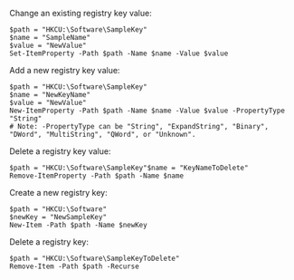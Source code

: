 Change an existing registry key value:
```
$path = "HKCU:\Software\SampleKey"
$name = "SampleName"
$value = "NewValue"
Set-ItemProperty -Path $path -Name $name -Value $value
```

Add a new registry key value:
```
$path = "HKCU:\Software\SampleKey"
$name = "NewKeyName"
$value = "NewValue"
New-ItemProperty -Path $path -Name $name -Value $value -PropertyType "String"
# Note: -PropertyType can be "String", "ExpandString", "Binary", "DWord", "MultiString", "QWord", or "Unknown".
```

Delete a registry key value:
```
$path = "HKCU:\Software\SampleKey"$name = "KeyNameToDelete"
Remove-ItemProperty -Path $path -Name $name
```

Create a new registry key:
```
$path = "HKCU:\Software"
$newKey = "NewSampleKey"
New-Item -Path $path -Name $newKey
```

Delete a registry key:
```
$path = "HKCU:\Software\SampleKeyToDelete"
Remove-Item -Path $path -Recurse
```
